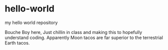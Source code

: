 # hello-world
my hello world repository

Bouche Boy here, Just chillin in class and making this to hopefully understand coding. Apparently Moon tacos are far superior to the terrestrial Earth tacos.

